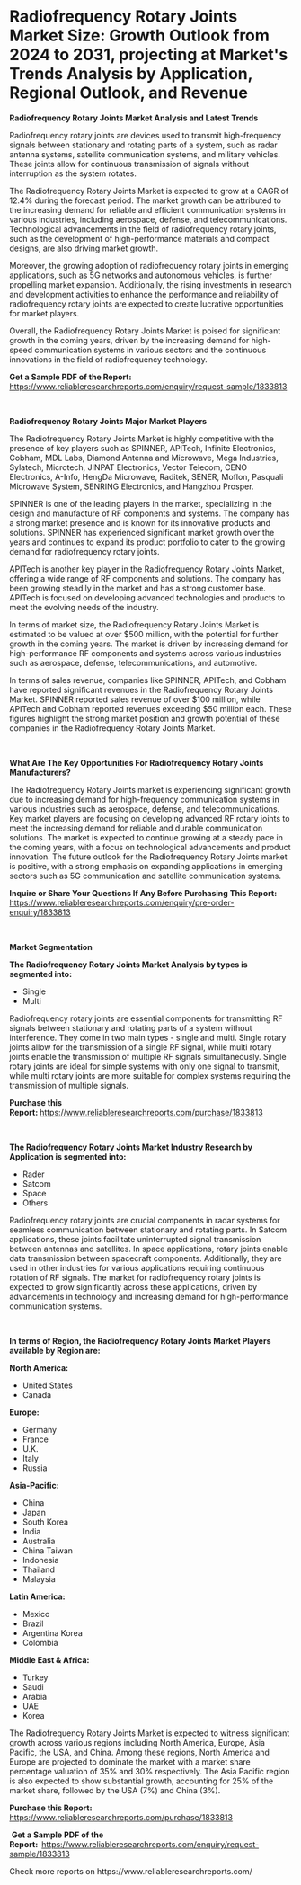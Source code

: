 <p><h1>Radiofrequency Rotary Joints Market Size: Growth Outlook from 2024 to 2031, projecting at Market's Trends Analysis by Application, Regional Outlook, and Revenue</h1></p><p><strong>Radiofrequency Rotary Joints Market Analysis and Latest Trends</strong></p>
<p><p>Radiofrequency rotary joints are devices used to transmit high-frequency signals between stationary and rotating parts of a system, such as radar antenna systems, satellite communication systems, and military vehicles. These joints allow for continuous transmission of signals without interruption as the system rotates.</p><p>The Radiofrequency Rotary Joints Market is expected to grow at a CAGR of 12.4% during the forecast period. The market growth can be attributed to the increasing demand for reliable and efficient communication systems in various industries, including aerospace, defense, and telecommunications. Technological advancements in the field of radiofrequency rotary joints, such as the development of high-performance materials and compact designs, are also driving market growth.</p><p>Moreover, the growing adoption of radiofrequency rotary joints in emerging applications, such as 5G networks and autonomous vehicles, is further propelling market expansion. Additionally, the rising investments in research and development activities to enhance the performance and reliability of radiofrequency rotary joints are expected to create lucrative opportunities for market players.</p><p>Overall, the Radiofrequency Rotary Joints Market is poised for significant growth in the coming years, driven by the increasing demand for high-speed communication systems in various sectors and the continuous innovations in the field of radiofrequency technology.</p></p>
<p><strong>Get a Sample PDF of the Report:&nbsp;</strong> <a href="https://www.reliableresearchreports.com/enquiry/request-sample/1833813">https://www.reliableresearchreports.com/enquiry/request-sample/1833813</a></p>
<p>&nbsp;</p>
<p><strong>Radiofrequency Rotary Joints Major Market Players</strong></p>
<p><p>The Radiofrequency Rotary Joints Market is highly competitive with the presence of key players such as SPINNER, APITech, Infinite Electronics, Cobham, MDL Labs, Diamond Antenna and Microwave, Mega Industries, Sylatech, Microtech, JINPAT Electronics, Vector Telecom, CENO Electronics, A-Info, HengDa Microwave, Raditek, SENER, Moflon, Pasquali Microwave System, SENRING Electronics, and Hangzhou Prosper.</p><p>SPINNER is one of the leading players in the market, specializing in the design and manufacture of RF components and systems. The company has a strong market presence and is known for its innovative products and solutions. SPINNER has experienced significant market growth over the years and continues to expand its product portfolio to cater to the growing demand for radiofrequency rotary joints.</p><p>APITech is another key player in the Radiofrequency Rotary Joints Market, offering a wide range of RF components and solutions. The company has been growing steadily in the market and has a strong customer base. APITech is focused on developing advanced technologies and products to meet the evolving needs of the industry.</p><p>In terms of market size, the Radiofrequency Rotary Joints Market is estimated to be valued at over $500 million, with the potential for further growth in the coming years. The market is driven by increasing demand for high-performance RF components and systems across various industries such as aerospace, defense, telecommunications, and automotive.</p><p>In terms of sales revenue, companies like SPINNER, APITech, and Cobham have reported significant revenues in the Radiofrequency Rotary Joints Market. SPINNER reported sales revenue of over $100 million, while APITech and Cobham reported revenues exceeding $50 million each. These figures highlight the strong market position and growth potential of these companies in the Radiofrequency Rotary Joints Market.</p></p>
<p>&nbsp;</p>
<p><strong>What Are The Key Opportunities For Radiofrequency Rotary Joints Manufacturers?</strong></p>
<p><p>The Radiofrequency Rotary Joints market is experiencing significant growth due to increasing demand for high-frequency communication systems in various industries such as aerospace, defense, and telecommunications. Key market players are focusing on developing advanced RF rotary joints to meet the increasing demand for reliable and durable communication solutions. The market is expected to continue growing at a steady pace in the coming years, with a focus on technological advancements and product innovation. The future outlook for the Radiofrequency Rotary Joints market is positive, with a strong emphasis on expanding applications in emerging sectors such as 5G communication and satellite communication systems.</p></p>
<p><strong>Inquire or Share Your Questions If Any Before Purchasing This Report:</strong> <a href="https://www.reliableresearchreports.com/enquiry/pre-order-enquiry/1833813">https://www.reliableresearchreports.com/enquiry/pre-order-enquiry/1833813</a></p>
<p>&nbsp;</p>
<p><strong>Market Segmentation</strong></p>
<p><strong>The Radiofrequency Rotary Joints Market Analysis by types is segmented into:</strong></p>
<p><ul><li>Single</li><li>Multi</li></ul></p>
<p><p>Radiofrequency rotary joints are essential components for transmitting RF signals between stationary and rotating parts of a system without interference. They come in two main types - single and multi. Single rotary joints allow for the transmission of a single RF signal, while multi rotary joints enable the transmission of multiple RF signals simultaneously. Single rotary joints are ideal for simple systems with only one signal to transmit, while multi rotary joints are more suitable for complex systems requiring the transmission of multiple signals.</p></p>
<p><strong>Purchase this Report:&nbsp;</strong><a href="https://www.reliableresearchreports.com/purchase/1833813">https://www.reliableresearchreports.com/purchase/1833813</a></p>
<p>&nbsp;</p>
<p><strong>The Radiofrequency Rotary Joints Market Industry Research by Application is segmented into:</strong></p>
<p><ul><li>Rader</li><li>Satcom</li><li>Space</li><li>Others</li></ul></p>
<p><p>Radiofrequency rotary joints are crucial components in radar systems for seamless communication between stationary and rotating parts. In Satcom applications, these joints facilitate uninterrupted signal transmission between antennas and satellites. In space applications, rotary joints enable data transmission between spacecraft components. Additionally, they are used in other industries for various applications requiring continuous rotation of RF signals. The market for radiofrequency rotary joints is expected to grow significantly across these applications, driven by advancements in technology and increasing demand for high-performance communication systems.</p></p>
<p>&nbsp;</p>
<p><strong>In terms of Region, the Radiofrequency Rotary Joints Market Players available by Region are:</strong></p>
<p>
    <p> <strong> North America: </strong>
        <ul>
            <li>United States</li>
            <li>Canada</li>
        </ul>
        </p> 
    <p> <strong> Europe: </strong>
        <ul>
            <li>Germany</li>
            <li>France</li>
            <li>U.K.</li>
            <li>Italy</li>
            <li>Russia</li>
        </ul>
        </p> 
    <p> <strong> Asia-Pacific: </strong>
        <ul>
            <li>China</li>
            <li>Japan</li>
            <li>South Korea</li>
            <li>India</li>
            <li>Australia</li>
            <li>China Taiwan</li>
            <li>Indonesia</li>
            <li>Thailand</li>
            <li>Malaysia</li>
        </ul>
        </p> 
    <p> <strong> Latin America: </strong>
        <ul>
            <li>Mexico</li>
            <li>Brazil</li>
            <li>Argentina Korea</li>
            <li>Colombia</li>
        </ul>
        </p> 
    <p> <strong> Middle East & Africa: </strong>
        <ul>
            <li>Turkey</li>
            <li>Saudi</li>
            <li>Arabia</li>
            <li>UAE</li>
            <li>Korea</li>
        </ul>
    </p>
    </p>
<p><p>The Radiofrequency Rotary Joints Market is expected to witness significant growth across various regions including North America, Europe, Asia Pacific, the USA, and China. Among these regions, North America and Europe are projected to dominate the market with a market share percentage valuation of 35% and 30% respectively. The Asia Pacific region is also expected to show substantial growth, accounting for 25% of the market share, followed by the USA (7%) and China (3%).</p></p>
<p><strong>Purchase this Report: </strong><a href="https://www.reliableresearchreports.com/purchase/1833813">https://www.reliableresearchreports.com/purchase/1833813</a></p>
<p>&nbsp;<strong>Get a Sample PDF of the Report:&nbsp;&nbsp;</strong><a href="https://www.reliableresearchreports.com/enquiry/request-sample/1833813">https://www.reliableresearchreports.com/enquiry/request-sample/1833813</a></p>
<p><strong></strong></p>
<p>Check more reports on https://www.reliableresearchreports.com/</p>